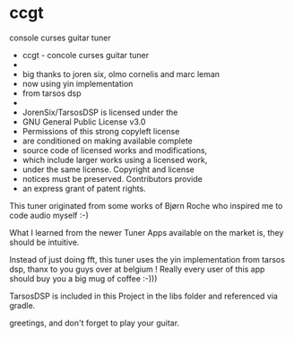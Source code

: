 # ccgt


console curses guitar tuner

 * ccgt -  concole curses guitar tuner
 *
 * big thanks to joren six, olmo cornelis and marc leman
 * now using yin implementation
 * from tarsos dsp
 *
 * JorenSix/TarsosDSP is licensed under the
 * GNU General Public License v3.0
 * Permissions of this strong copyleft license
 * are conditioned on making available complete
 * source code of licensed works and modifications,
 * which include larger works using a licensed work,
 * under the same license. Copyright and license
 * notices must be preserved. Contributors provide
 * an express grant of patent rights.

 
 This tuner originated from some works of Bjørn Roche who inspired me to code audio myself :-)
 
 What I learned from the newer Tuner Apps available on the market is, they should be intuitive.
 
 Instead of just doing fft, this tuner uses the yin implementation from tarsos dsp, thanx to you
 guys over at belgium ! Really every user of this app should buy you a big mug of coffee :-)))
 
 
 TarsosDSP is included in this Project in the libs folder and referenced via gradle.
 
 greetings, and don't forget to play your guitar.
